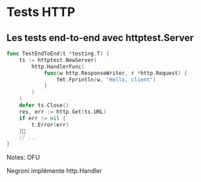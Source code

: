 <!-- .slide: class="with-code" -->

# Tests HTTP

## Les tests end-to-end avec httptest.Server

```go
func TestEndToEnd(t *testing.T) {
    ts := httptest.NewServer(
        http.HandlerFunc(
            func(w http.ResponseWriter, r *http.Request) {
                fmt.Fprintln(w, "Hello, client")
            }
        )
    )
    defer ts.Close()
    res, err := http.Get(ts.URL)
    if err != nil {
        t.Error(err)
    }
    // ...
}
```

Notes:
OFU

Negroni implémente http.Handler
